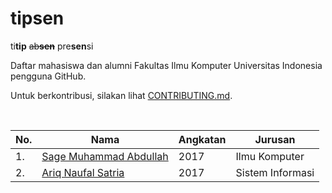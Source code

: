 # tipsen

ti**tip** ~~ab**sen**~~ pre**sen**si

Daftar mahasiswa dan alumni Fakultas Ilmu Komputer Universitas Indonesia pengguna GitHub.

Untuk berkontribusi, silakan lihat [CONTRIBUTING.md][contributing.md].

<br>

| No. | Nama | Angkatan | Jurusan |
| --- | ---- | -------- | ------- |
| 1.  | [Sage Muhammad Abdullah][laymonage] | 2017 | Ilmu Komputer |
| 2.  | [Ariq Naufal Satria][arnastria] | 2017 | Sistem Informasi |

[contributing.md]: CONTRIBUTING.md
[laymonage]: https://github.com/laymonage
[arnastria]: https://github.com/arnastria
